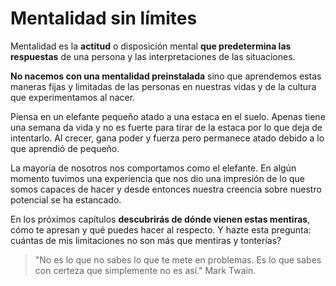 # Mentalidad sin límites

Mentalidad es la __actitud__ o disposición mental __que predetermina las respuestas__ de una persona y las interpretaciones de las situaciones.

__No nacemos con una mentalidad preinstalada__ sino que aprendemos estas maneras fijas y limitadas de las personas en nuestras vidas y de la cultura que experimentamos al nacer.

Piensa en un elefante pequeño atado a una estaca en el suelo. Apenas tiene una semana da vida y no es fuerte para tirar de la estaca por lo que deja de intentarlo. Al crecer, gana poder y fuerza pero permanece atado debido a lo que aprendió de pequeño.

La mayoría de nosotros nos comportamos como el elefante. En algún momento tuvimos una experiencia que nos dio una impresión de lo que somos capaces de hacer y desde entonces nuestra creencia sobre nuestro potencial se ha estancado.

En los próximos capítulos __descubrirás de dónde vienen estas mentiras__, cómo te apresan y qué puedes hacer al respecto. Y hazte esta pregunta: cuántas de mis limitaciones no son más que mentiras y tonterías?

> "No es lo que no sabes lo que te mete en problemas. Es lo que sabes con certeza que simplemente no es así." Mark Twain.